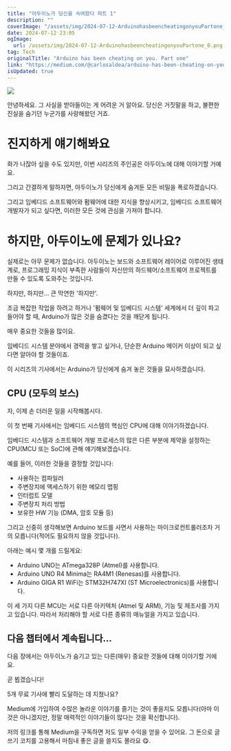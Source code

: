 ```yaml
---
title: "아두이노가 당신을 속여왔다 파트 1"
description: ""
coverImage: "/assets/img/2024-07-12-ArduinohasbeencheatingonyouPartone_0.png"
date: 2024-07-12 23:05
ogImage:
  url: /assets/img/2024-07-12-ArduinohasbeencheatingonyouPartone_0.png
tag: Tech
originalTitle: "Arduino has been cheating on you. Part one"
link: "https://medium.com/@carlosaldea/arduino-has-been-cheating-on-you-ecab5ed5cd22"
isUpdated: true
---
```


<img src="/assets/img/2024-07-12-ArduinohasbeencheatingonyouPartone_0.png" />

안녕하세요. 그 사실을 받아들이는 게 어려운 거 알아요. 당신은 거짓말을 하고, 불편한 진실을 숨기던 누군가를 사랑해왔던 거죠.

# 진지하게 얘기해봐요

화가 나잖아 싶을 수도 있지만, 이번 시리즈의 주인공은 아두이노에 대해 이야기할 거예요.

<!-- cozy-coder - 수평 -->

<ins class="adsbygoogle"
     style="display:block"
     data-ad-client="ca-pub-4877378276818686"
     data-ad-slot="1107185301"
     data-ad-format="auto"
     data-full-width-responsive="true"></ins>

<script>
     (adsbygoogle = window.adsbygoogle || []).push({});
</script>

그리고 간결하게 말하자면, 아두이노가 당신에게 숨겨둔 모든 비밀을 폭로하겠습니다.

그리고 임베디드 소프트웨어와 펌웨어에 대한 지식을 향상시키고, 임베디드 소프트웨어 개발자가 되고 싶다면, 이러한 모든 것에 관심을 가져야 합니다.

# 하지만, 아두이노에 문제가 있나요?

실제로는 아무 문제가 없습니다. 아두이노는 보드와 소프트웨어 레이어로 이루어진 생태계로, 프로그래밍 지식이 부족한 사람들이 자신만의 하드웨어/소프트웨어 프로젝트를 만들 수 있도록 도와주는 것입니다.

<!-- cozy-coder - 수평 -->

<ins class="adsbygoogle"
     style="display:block"
     data-ad-client="ca-pub-4877378276818686"
     data-ad-slot="1107185301"
     data-ad-format="auto"
     data-full-width-responsive="true"></ins>

<script>
     (adsbygoogle = window.adsbygoogle || []).push({});
</script>

하지만, 하지만... 큰 막연한 '하지만'.

조금 복잡한 작업을 하려고 하거나 '펌웨어 및 임베디드 시스템' 세계에서 더 깊이 파고들어야 할 때, Arduino가 많은 것을 숨겼다는 것을 깨닫게 됩니다.

매우 중요한 것들을 많이요.

임베디드 시스템 분야에서 경력을 쌓고 싶거나, 단순한 Arduino 메이커 이상이 되고 싶다면 알아야 할 것들이죠.

<!-- cozy-coder - 수평 -->

<ins class="adsbygoogle"
     style="display:block"
     data-ad-client="ca-pub-4877378276818686"
     data-ad-slot="1107185301"
     data-ad-format="auto"
     data-full-width-responsive="true"></ins>

<script>
     (adsbygoogle = window.adsbygoogle || []).push({});
</script>

이 시리즈의 기사에서는 Arduino가 당신에게 숨겨 놓은 것들을 묘사하겠습니다.

## CPU (모두의 보스)

자, 이제 손 더러운 일을 시작해봅시다.

이 첫 번째 기사에서는 임베디드 시스템의 핵심인 CPU에 대해 이야기하겠습니다.

<!-- cozy-coder - 수평 -->

<ins class="adsbygoogle"
     style="display:block"
     data-ad-client="ca-pub-4877378276818686"
     data-ad-slot="1107185301"
     data-ad-format="auto"
     data-full-width-responsive="true"></ins>

<script>
     (adsbygoogle = window.adsbygoogle || []).push({});
</script>

임베디드 시스템과 소프트웨어 개발 프로세스의 많은 다른 부분에 제약을 설정하는 CPU(MCU 또는 SoC)에 관해 얘기해보겠습니다.

예를 들어, 이러한 것들을 결정할 것입니다:

- 사용하는 컴파일러
- 주변장치에 액세스하기 위한 메모리 맵핑
- 인터럽트 모델
- 주변장치 처리 방법
- 보유한 HW 기능 (DMA, 암호 모듈 등)

그리고 신중히 생각해보면 Arduino 보드를 사면서 사용하는 마이크로컨트롤러조차 거의 모릅니다(적어도 필요하지 않을 것입니다).

<!-- cozy-coder - 수평 -->

<ins class="adsbygoogle"
     style="display:block"
     data-ad-client="ca-pub-4877378276818686"
     data-ad-slot="1107185301"
     data-ad-format="auto"
     data-full-width-responsive="true"></ins>

<script>
     (adsbygoogle = window.adsbygoogle || []).push({});
</script>

아래는 예시 몇 개를 드릴게요:

- Arduino UNO는 ATmega328P (Atmel)를 사용합니다.
- Arduino UNO R4 Minima는 RA4M1 (Renesas)를 사용합니다.
- Arduino GIGA R1 WiFi는 STM32H747XI (ST Microelectronics)를 사용합니다.

이 세 가지 다른 MCU는 서로 다른 아키텍처 (Atmel 및 ARM), 기능 및 제조사를 가지고 있습니다. 따라서 처리해야 할 서로 다른 종류의 매뉴얼을 가지고 있습니다.

## 다음 챕터에서 계속됩니다...

<!-- cozy-coder - 수평 -->

<ins class="adsbygoogle"
     style="display:block"
     data-ad-client="ca-pub-4877378276818686"
     data-ad-slot="1107185301"
     data-ad-format="auto"
     data-full-width-responsive="true"></ins>

<script>
     (adsbygoogle = window.adsbygoogle || []).push({});
</script>

다음 장에서는 아두이노가 숨기고 있는 다른(매우) 중요한 것들에 대해 이야기할 거에요.

곧 뵙겠습니다!

5개 무료 기사에 빨리 도달하는 데 지쳤나요?

Medium에 가입하여 수많은 놀라운 이야기를 즐기는 것이 좋을지도 모릅니다(아마 이것은 아니겠지만, 정말 매력적인 이야기들이 많다는 것을 확신합니다).

<!-- cozy-coder - 수평 -->

<ins class="adsbygoogle"
     style="display:block"
     data-ad-client="ca-pub-4877378276818686"
     data-ad-slot="1107185301"
     data-ad-format="auto"
     data-full-width-responsive="true"></ins>

<script>
     (adsbygoogle = window.adsbygoogle || []).push({});
</script>

저의 링크를 통해 Medium을 구독하면 저도 일부 수익을 얻을 수 있어요. 그 돈으로 글쓰기 코치를 고용해서 마침내 좋은 글을 쓸지도 몰라요 😋.
